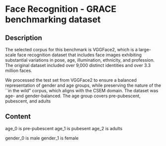 # Face Recognition - GRACE benchmarking dataset

## Description

The selected corpus for this benchmark is VGGFace2, which is a large-scale face recognition dataset that includes face images exhibiting substantial variations in pose, age, illumination, ethnicity, and profession. 
The original dataset included over 9,000 distinct identities and over 3.3 million faces.

We processed the test set from VGGFace2 to ensure a balanced representation of gender and age groups, while preserving the nature of the ``in the wild" corpus, which aligns with the CSEM domain.
The dataset was age- and gender-balanced. The age group covers pre-pubescent, pubescent, and adults


## Content

age_0 is pre-pubescent
age_1 is pubesent
age_2 is adults

gender_0 is male
gender_1 is female
